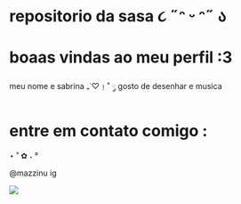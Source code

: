 # repositorio da sasa ૮ ˶ᵔ ᵕ ᵔ˶ ა

# boaas vindas ao meu perfil :3

meu nome e sabrina ₊˙♡﹗˚ ༘
gosto de desenhar e musica



# entre em contato comigo :
⋆    ˚  ✿ ˖  °
⠀⠀⠀⠀⠀⠀⠀⠀⠀⠀⠀⠀⠀⠀⠀⠀⠀⠀⠀⠀⠀

@mazzinu ig

![](https://i.giphy.com/media/v1.Y2lkPTc5MGI3NjExcHhocW00bWI3aGhndHNlc2o2NzI0a25ieHVjcTczd3VpbDRqZGZ2MiZlcD12MV9pbnRlcm5hbF9naWZfYnlfaWQmY3Q9cw/pcvReLC6QFpUW06VlC/giphy.gif)
